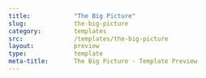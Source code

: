 ```yaml
---
title:            "The Big Picture"
slug:             the-big-picture
category:         templates
src:              /templates/the-big-picture
layout:           preview
type:             template
meta-title:       The Big Picture - Template Preview
---
```

